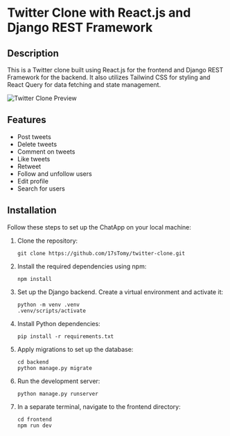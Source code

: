 # Twitter Clone with React.js and Django REST Framework

## Description
This is a Twitter clone built using React.js for the frontend and Django REST Framework for the backend. It also utilizes Tailwind CSS for styling and React Query for data fetching and state management.

![Twitter Clone Preview](frontend/src/assets/preview.gif)

## Features
- Post tweets
- Delete tweets
- Comment on tweets
- Like tweets
- Retweet
- Follow and unfollow users
- Edit profile
- Search for users

## Installation
Follow these steps to set up the ChatApp on your local machine:

1. Clone the repository:
   ```
   git clone https://github.com/17sTomy/twitter-clone.git
   ```
2. Install the required dependencies using npm:
   ```
   npm install
   ``` 
3. Set up the Django backend. Create a virtual environment and activate it:
    ```
   python -m venv .venv
   .venv/scripts/activate
   ``` 
4. Install Python dependencies:
   ```
   pip install -r requirements.txt
   ```
5. Apply migrations to set up the database:
   ```
   cd backend
   python manage.py migrate
   ```
6. Run the development server:
   ```
   python manage.py runserver
   ```
7. In a separate terminal, navigate to the frontend directory:
   ```
   cd frontend
   npm run dev
   ```